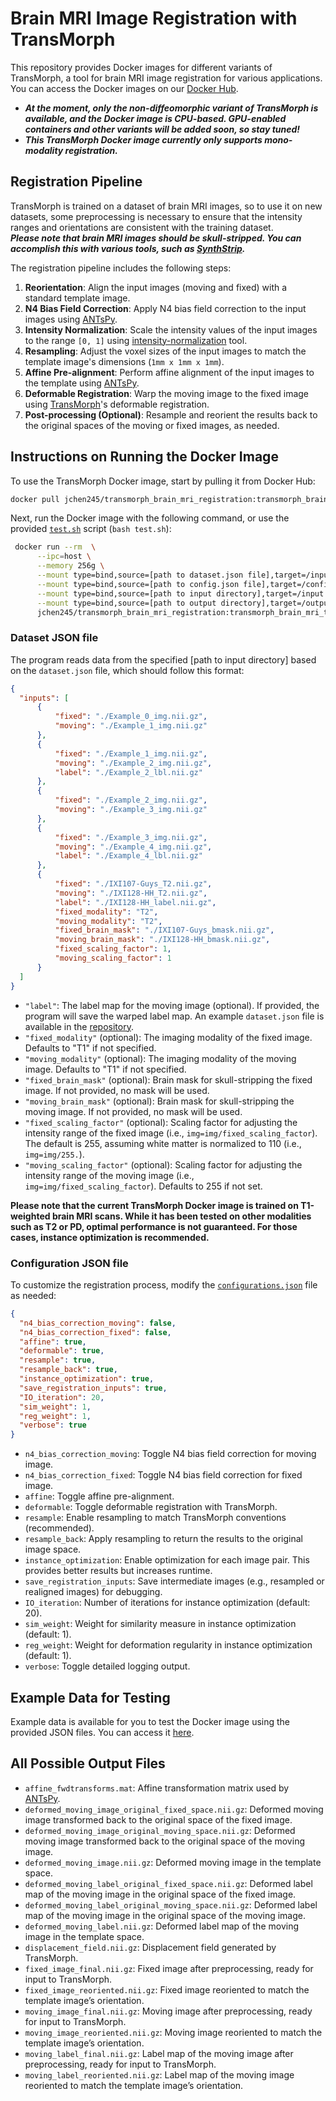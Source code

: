 # Brain MRI Image Registration with TransMorph
This repository provides Docker images for different variants of TransMorph, a tool for brain MRI image registration for various applications. You can access the Docker images on our [Docker Hub](https://hub.docker.com/repository/docker/jchen245/transmorph_brain_mri_registration/general).

- ***At the moment, only the non-diffeomorphic variant of TransMorph is available, and the Docker image is CPU-based. GPU-enabled containers and other variants will be added soon, so stay tuned!***
- ***This TransMorph Docker image currently only supports mono-modality registration.***

## Registration Pipeline
TransMorph is trained on a dataset of brain MRI images, so to use it on new datasets, some preprocessing is necessary to ensure that the intensity ranges and orientations are consistent with the training dataset.\
***Please note that brain MRI images should be skull-stripped. You can accomplish this with various tools, such as [SynthStrip](https://surfer.nmr.mgh.harvard.edu/docs/synthstrip/).***

The registration pipeline includes the following steps:
1. **Reorientation**: Align the input images (moving and fixed) with a standard template image.
2. **N4 Bias Field Correction**: Apply N4 bias field correction to the input images using [ANTsPy](https://github.com/ANTsX/ANTsPy).
3. **Intensity Normalization**: Scale the intensity values of the input images to the range `[0, 1]` using [intensity-normalization](https://github.com/jcreinhold/intensity-normalization/tree/master) tool.
4. **Resampling**: Adjust the voxel sizes of the input images to match the template image's dimensions (`1mm x 1mm x 1mm`).
5. **Affine Pre-alignment**: Perform affine alignment of the input images to the template using [ANTsPy](https://github.com/ANTsX/ANTsPy).
6. **Deformable Registration**: Warp the moving image to the fixed image using [TransMorph](https://www.sciencedirect.com/science/article/pii/S1361841522002432)'s deformable registration.
7. **Post-processing (Optional)**: Resample and reorient the results back to the original spaces of the moving or fixed images, as needed.

## Instructions on Running the Docker Image
To use the TransMorph Docker image, start by pulling it from Docker Hub:
  ```bash
  docker pull jchen245/transmorph_brain_mri_registration:transmorph_brain_mri_t1_v1
  ```
Next, run the Docker image with the following command, or use the provided [`test.sh`](https://github.com/junyuchen245/TransMorph_Transformer_for_Medical_Image_Registration/blob/main/Docker/test.sh) script (`bash test.sh`):
  ```bash
   docker run --rm  \
        --ipc=host \
        --memory 256g \
        --mount type=bind,source=[path to dataset.json file],target=/input_dataset.json \
        --mount type=bind,source=[path to config.json file],target=/configs_registration.json \
        --mount type=bind,source=[path to input directory],target=/input \
        --mount type=bind,source=[path to output directory],target=/output \
        jchen245/transmorph_brain_mri_registration:transmorph_brain_mri_t1_v1
   ```

### Dataset JSON file
The program reads data from the specified [path to input directory] based on the `dataset.json` file, which should follow this format:
  ```json
  {
    "inputs": [
        {
            "fixed": "./Example_0_img.nii.gz",
            "moving": "./Example_1_img.nii.gz"
        },
        {
            "fixed": "./Example_1_img.nii.gz",
            "moving": "./Example_2_img.nii.gz",
            "label": "./Example_2_lbl.nii.gz"
        },
        {
            "fixed": "./Example_2_img.nii.gz",
            "moving": "./Example_3_img.nii.gz"
        },
        {
            "fixed": "./Example_3_img.nii.gz",
            "moving": "./Example_4_img.nii.gz",
            "label": "./Example_4_lbl.nii.gz"
        },
        {
            "fixed": "./IXI107-Guys_T2.nii.gz",
            "moving": "./IXI128-HH_T2.nii.gz",
            "label": "./IXI128-HH_label.nii.gz",
            "fixed_modality": "T2",
            "moving_modality": "T2",
            "fixed_brain_mask": "./IXI107-Guys_bmask.nii.gz",
            "moving_brain_mask": "./IXI128-HH_bmask.nii.gz",
            "fixed_scaling_factor": 1,
            "moving_scaling_factor": 1
        }
    ]
  }
  ```
- `"label"`: The label map for the moving image (optional). If provided, the program will save the warped label map. An example `dataset.json` file is available in the [repository](https://github.com/junyuchen245/TransMorph_Transformer_for_Medical_Image_Registration/blob/main/Docker/test_dataset.json).
- `"fixed_modality"` (optional): The imaging modality of the fixed image. Defaults to "T1" if not specified.
- `"moving_modality"` (optional): The imaging modality of the moving image. Defaults to "T1" if not specified.
- `"fixed_brain_mask"` (optional): Brain mask for skull-stripping the fixed image. If not provided, no mask will be used.
- `"moving_brain_mask"` (optional): Brain mask for skull-stripping the moving image. If not provided, no mask will be used.
- `"fixed_scaling_factor"` (optional): Scaling factor for adjusting the intensity range of the fixed image (i.e., `img=img/fixed_scaling_factor`). The default is 255, assuming white matter is normalized to 110 (i.e., `img=img/255.`).
- `"moving_scaling_factor"` (optional): Scaling factor for adjusting the intensity range of the moving image (i.e., `img=img/fixed_scaling_factor`). Defaults to 255 if not set.

**Please note that the current TransMorph Docker image is trained on T1-weighted brain MRI scans. While it has been tested on other modalities such as T2 or PD, optimal performance is not guaranteed. For those cases, instance optimization is recommended.**
### Configuration JSON file
To customize the registration process, modify the [`configurations.json`](https://github.com/junyuchen245/TransMorph_Transformer_for_Medical_Image_Registration/blob/main/Docker/configs_registration.json) file as needed:
  ```json
  {
    "n4_bias_correction_moving": false,
    "n4_bias_correction_fixed": false,
    "affine": true,
    "deformable": true,
    "resample": true,
    "resample_back": true,
    "instance_optimization": true,
    "save_registration_inputs": true,
    "IO_iteration": 20,
    "sim_weight": 1,
    "reg_weight": 1,
    "verbose": true
  }
  ```
- `n4_bias_correction_moving`: Toggle N4 bias field correction for moving image.
- `n4_bias_correction_fixed`: Toggle N4 bias field correction for fixed image.
- `affine`: Toggle affine pre-alignment.
- `deformable`: Toggle deformable registration with TransMorph.
- `resample`: Enable resampling to match TransMorph conventions (recommended).
- `resample_back`: Apply resampling to return the results to the original image space.
- `instance_optimization`: Enable optimization for each image pair. This provides better results but increases runtime.
- `save_registration_inputs`: Save intermediate images (e.g., resampled or realigned images) for debugging.
- `IO_iteration`: Number of iterations for instance optimization (default: 20).
- `sim_weight`: Weight for similarity measure in instance optimization (default: 1).
- `reg_weight`: Weight for deformation regularity in instance optimization (default: 1).
- `verbose`: Toggle detailed logging output.

## Example Data for Testing
Example data is available for you to test the Docker image using the provided JSON files. You can access it [here](https://drive.google.com/uc?export=download&id=1hjpXnEFHfyI5nMJie7p0J9f-BYlPQN2c).

## All Possible Output Files
- `affine_fwdtransforms.mat`: Affine transformation matrix used by [ANTsPy](https://github.com/ANTsX/ANTsPy).
- `deformed_moving_image_original_fixed_space.nii.gz`: Deformed moving image transformed back to the original space of the fixed image.
- `deformed_moving_image_original_moving_space.nii.gz`: Deformed moving image transformed back to the original space of the moving image.
- `deformed_moving_image.nii.gz`: Deformed moving image in the template space.
- `deformed_moving_label_original_fixed_space.nii.gz`: Deformed label map of the moving image in the original space of the fixed image.
- `deformed_moving_label_original_moving_space.nii.gz`: Deformed label map of the moving image in the original space of the moving image.
- `deformed_moving_label.nii.gz`: Deformed label map of the moving image in the template space.
- `displacement_field.nii.gz`: Displacement field generated by TransMorph.
- `fixed_image_final.nii.gz`: Fixed image after preprocessing, ready for input to TransMorph.
- `fixed_image_reoriented.nii.gz`: Fixed image reoriented to match the template image’s orientation.
- `moving_image_final.nii.gz`: Moving image after preprocessing, ready for input to TransMorph.
- `moving_image_reoriented.nii.gz`: Moving image reoriented to match the template image’s orientation.
- `moving_label_final.nii.gz`: Label map of the moving image after preprocessing, ready for input to TransMorph.
- `moving_label_reoriented.nii.gz`: Label map of the moving image reoriented to match the template image’s orientation.
